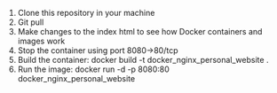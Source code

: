 <!--HTML Website deployed with Docker and Nginx  -->
1. Clone this repository in your machine
2. Git pull
3. Make changes to the index html to see how Docker containers and images work
4. Stop the container using port 8080->80/tcp
5. Build the container: docker build -t docker_nginx_personal_website .
6. Run the image: docker run -d -p 8080:80  docker_nginx_personal_website